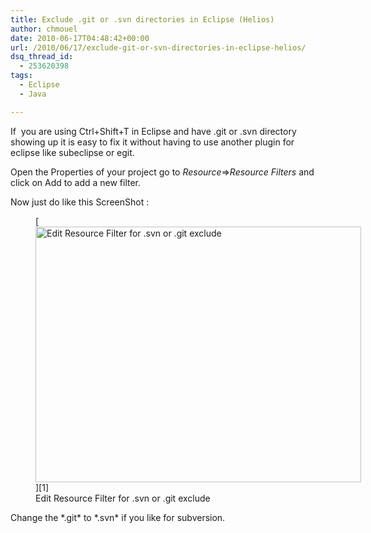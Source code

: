 ```yaml
---
title: Exclude .git or .svn directories in Eclipse (Helios)
author: chmouel
date: 2010-06-17T04:48:42+00:00
url: /2010/06/17/exclude-git-or-svn-directories-in-eclipse-helios/
dsq_thread_id:
  - 253620398
tags:
  - Eclipse
  - Java

---
```

If  you are using Ctrl+Shift+T in Eclipse and have .git or .svn directory showing up it is easy to fix it without having to use another plugin for eclipse like subeclipse or egit.

Open the Properties of your project go to _Resource_=>_Resource Filters_ and click on Add to add a new filter.

Now just do like this ScreenShot :

<figure id="attachment_314" aria-describedby="caption-attachment-314" style="width: 521px" class="wp-caption aligncenter">[<img loading="lazy" class="size-full wp-image-314 " title="Edit Resource Filter" src="/wp-content/uploads/2010/06/EditResourceFilter.png" alt="Edit Resource Filter for .svn or .git exclude" width="521" height="409" srcset="https://blog.chmouel.com/wp-content/uploads/2010/06/EditResourceFilter.png 651w, https://blog.chmouel.com/wp-content/uploads/2010/06/EditResourceFilter-300x235.png 300w" sizes="(max-width: 521px) 100vw, 521px" />][1]<figcaption id="caption-attachment-314" class="wp-caption-text">Edit Resource Filter for .svn or .git exclude</figcaption></figure>

Change the \*.git\* to \*.svn\* if you like for subversion.

 [1]: /wp-content/uploads/2010/06/EditResourceFilter.png